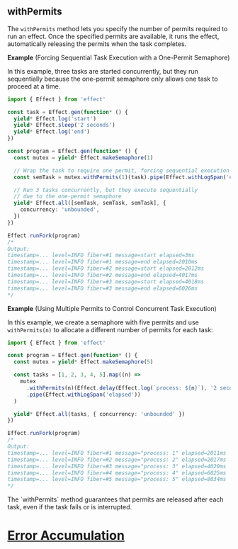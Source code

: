 ## withPermits

The `withPermits` method lets you specify the number of permits required to run an effect. Once the specified permits are available, it runs the effect, automatically releasing the permits when the task completes.

**Example** (Forcing Sequential Task Execution with a One-Permit Semaphore)

In this example, three tasks are started concurrently, but they run sequentially because the one-permit semaphore only allows one task to proceed at a time.

```ts twoslash
import { Effect } from 'effect'

const task = Effect.gen(function* () {
  yield* Effect.log('start')
  yield* Effect.sleep('2 seconds')
  yield* Effect.log('end')
})

const program = Effect.gen(function* () {
  const mutex = yield* Effect.makeSemaphore(1)

  // Wrap the task to require one permit, forcing sequential execution
  const semTask = mutex.withPermits(1)(task).pipe(Effect.withLogSpan('elapsed'))

  // Run 3 tasks concurrently, but they execute sequentially
  // due to the one-permit semaphore
  yield* Effect.all([semTask, semTask, semTask], {
    concurrency: 'unbounded',
  })
})

Effect.runFork(program)
/*
Output:
timestamp=... level=INFO fiber=#1 message=start elapsed=3ms
timestamp=... level=INFO fiber=#1 message=end elapsed=2010ms
timestamp=... level=INFO fiber=#2 message=start elapsed=2012ms
timestamp=... level=INFO fiber=#2 message=end elapsed=4017ms
timestamp=... level=INFO fiber=#3 message=start elapsed=4018ms
timestamp=... level=INFO fiber=#3 message=end elapsed=6026ms
*/
```

**Example** (Using Multiple Permits to Control Concurrent Task Execution)

In this example, we create a semaphore with five permits and use `withPermits(n)` to allocate a different number of permits for each task:

```ts twoslash
import { Effect } from 'effect'

const program = Effect.gen(function* () {
  const mutex = yield* Effect.makeSemaphore(5)

  const tasks = [1, 2, 3, 4, 5].map((n) =>
    mutex
      .withPermits(n)(Effect.delay(Effect.log(`process: ${n}`), '2 seconds'))
      .pipe(Effect.withLogSpan('elapsed'))
  )

  yield* Effect.all(tasks, { concurrency: 'unbounded' })
})

Effect.runFork(program)
/*
Output:
timestamp=... level=INFO fiber=#1 message="process: 1" elapsed=2011ms
timestamp=... level=INFO fiber=#2 message="process: 2" elapsed=2017ms
timestamp=... level=INFO fiber=#3 message="process: 3" elapsed=4020ms
timestamp=... level=INFO fiber=#4 message="process: 4" elapsed=6025ms
timestamp=... level=INFO fiber=#5 message="process: 5" elapsed=8034ms
*/
```

<Aside type="note" title="Permit Release Guarantee">
  The `withPermits` method guarantees that permits are released after each
  task, even if the task fails or is interrupted.
</Aside>

# [Error Accumulation](https://effect.website/docs/error-management/error-accumulation/)
